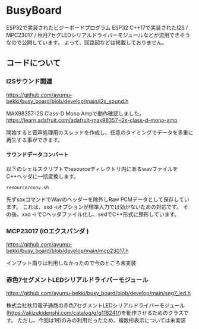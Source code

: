 # BusyBoard

ESP32で実装されたビジーボードプログラム
ESP32 C++17で実装されたI2S / MPC23017 / 秋月7セグLEDシリアルドライバーモジュールなどが流用できそうなので公開しています。
よって、回路図などは掲載しておりません。

## コードについて

### I2Sサウンド関連
https://github.com/ayumu-bekki/busy_board/blob/develop/main/i2s_sound.h

MAX98357 I2S Class-D Mono Ampで動作確認しました。
https://learn.adafruit.com/adafruit-max98357-i2s-class-d-mono-amp

開始すると音声処理用のスレッドを作成し、任意のタイミングでデータを多重に再生する事ができます。

#### サウンドデータコンバート
以下のシェルスクリプトでresourceディレクトリ内にあるwavファイルをC++ヘッダに一括変換します。

```
resource/conv.sh
```

先ずsoxコマンドでWavのヘッダーを除外しRaw PCMデータとして保存しています。
これは、xxd -iオプションが標準入力では効かないための対応です。
その後、xxd -i でCヘッダファイル化し、sedでC++形式に整形しています。

### MCP23017  (IOエクスパンダ )
https://github.com/ayumu-bekki/busy_board/blob/develop/main/mcp23017.h

インプット周りは利用しなかったので今のところ未実装

### 赤色7セグメントLEDシリアルドライバーモジュール 
https://github.com/ayumu-bekki/busy_board/blob/develop/main/seg7_led.h

株式会社秋月電子通商の赤色7セグメントLEDシリアルドライバーモジュール(https://akizukidenshi.com/catalog/g/g118241/)を動作させるためのクラスです。
ただし、今回は1桁のみの利用だったため、複数桁表示については未実装

